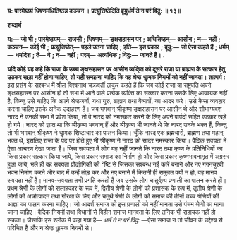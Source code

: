 **य: पारमेष्ठ्यं धिषणमधितिष्ठन्न कञ्चन ।** **प्रत्युत्तिष्ठेदिति ब्रूयुर्धर्मं ते न परं विदु: ॥ १३॥** 

**शब्दार्थ** 

**य:—** **जो भी** **; पारमेष्ठ्यम्—** **राजसी** **; धिषणम्—** **ङ्क्षसहासन पर** **; अधितिष्ठन्—** **आसीन** **; न—** **नहीं** **; कञ्चन—** **कोई भी** **;** **प्रत्युत्तिष्ठेत्—** **पहले उठना चाहिए** **; इति—** **इस प्रकार** **; ब्रूयु:—** **जो ऐसा कहते हैं** **; धर्मम्—** **धर्मादेश** **; ते—** **वे** **; न—** **नहीं** **;** **परम्—** **अत्यधिक** **; विदु:—** **जानते हैं।** **.** 

**यदि कोई यह कहे कि राजा के उच्च ङ्क्षसहासन पर आसीन व्यकि्त को दूसरे राजा या** **ब्राह्मण के सत्कार हेतु उठकर खड़ा नहीं होना चाहिए, तो यही समझना चाहिए कि वह श्रेष्ठ** **धाॢमक नियमों को नहीं जानता।** **तात्पर्य :** इस प्रसंग के सश्बन्ध में श्रील विश्वनाथ चक्रवर्ती ठाकुर कहते हैं कि जब कोई राजा या राष्ट्रपति अपने ङ्क्षसहासन पर आसीन हो तो सभा में आने वाले प्रत्येक व्यक्ति का सत्कार करना उसके लिए आवश्यक नहीं है, किन्तु उसे चाहिए कि अपने श्रेष्ठजनों, यथा गुरु, ब्राह्मण तथा वैष्णवों, का आदर करे। उसे कैसा व्यवहार करना चाहिए इसके अनेक उदाहरण हैं। जब भगवान् श्रीकृष्ण ङ्क्षसहासन पर आसीन थे और सौभाग्यवश नारद ने उनकी सभा में प्रवेश किया, तो वे नारद को नमस्कार करने के लिए अपने पार्षदों सहित उठकर खड़े हो गये। नारद को ज्ञात था कि श्रीकृष्ण भगवान् हैं और श्रीकृष्ण भी जानते थे कि नारद उनके भक्त हैं, किन्तु तो भी भगवान् श्रीकृष्ण ने धाॢमक शिष्टाचार का पालन किया। चूँकि नारद एक ब्रह्मचारी, ब्राह्मण तथा महान् भक्त थे, इसलिए राजा के पद पर होते हुए भी श्रीकृष्ण ने नारद को सादर नमस्कार किया। वैदिक सवयता में ऐसा आचरण देखा जाता है। जिस सवयता में लोग यह नहीं जानते कि नारद तथा कृष्ण के प्रतिनिधियों का किस प्रकार सत्कार किया जाये, किस प्रकार समाज का निर्माण हो और किस प्रकार कृष्णभावनामृत में अग्रसर हुआ जाये, भले ही वह सवयता प्रौद्योगिकी की ²ष्टि से जिसका सश्बन्ध नई कारें बनाने और नए गगनचुश्बी भवन निर्माण करने और बाद में उन्हें तोड़ कर और नए बनाने में कितनी ही समुन्नत क्यों न हो, वह मानव सवयता नहीं है। मानव-सवयता तभी प्रगति करती है जब उसके लोग चातुर्वण्र्य प्रणाली का पालन करते हों। प्रथम श्रेणी के लोगों को सलाहकार के रूप में, द्वितीय श्रेणी के लोगों को प्रशासक के रूप में, तृतीय श्रेणी के लोगों को अन्नोत्पादन तथा गोरक्षा के लिए और चतुर्थ श्रेणी के लोगों को समाज की तीनों उच्च श्रेणियों की आज्ञा का पालन करना चाहिए। जो आदर्श समाज की इस प्रणाली को नहीं मानता उसे पंचम श्रेणी का माना जाना चाहिए। वैदिक नियमों तथा विधानों से विहीन समाज मानवता के लिए तनिक भी सहायक नहीं हो सकता। जैसाकि इस श्लोक में कहा गया है— *धर्मं ते न परं विदु:* —ऐसा समाज न तो जीवन के उद्देश्य से परिचित है और न श्रेष्ठ धाॢमक नियमों से।  